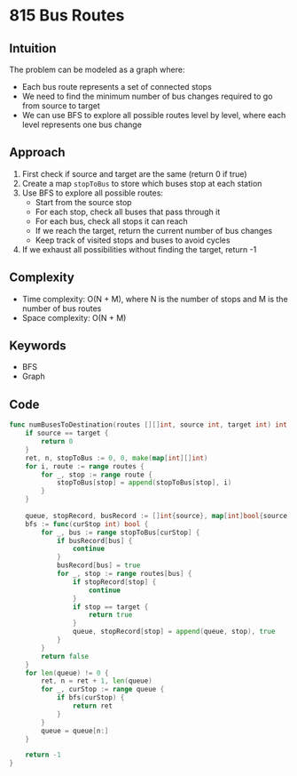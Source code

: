 # 815 Bus Routes

## Intuition

The problem can be modeled as a graph where:

- Each bus route represents a set of connected stops
- We need to find the minimum number of bus changes required to go from source to target
- We can use BFS to explore all possible routes level by level, where each level represents one bus change

## Approach

1. First check if source and target are the same (return 0 if true)
2. Create a map `stopToBus` to store which buses stop at each station
3. Use BFS to explore all possible routes:
   - Start from the source stop
   - For each stop, check all buses that pass through it
   - For each bus, check all stops it can reach
   - If we reach the target, return the current number of bus changes
   - Keep track of visited stops and buses to avoid cycles
4. If we exhaust all possibilities without finding the target, return -1

## Complexity

- Time complexity: O(N + M), where N is the number of stops and M is the number of bus routes
- Space complexity: O(N + M)

## Keywords

- BFS
- Graph

## Code

```go
func numBusesToDestination(routes [][]int, source int, target int) int {
    if source == target {
        return 0
    }
    ret, n, stopToBus := 0, 0, make(map[int][]int)
    for i, route := range routes {
        for _, stop := range route {
            stopToBus[stop] = append(stopToBus[stop], i)
        }
    }
    
    queue, stopRecord, busRecord := []int{source}, map[int]bool{source: true}, make(map[int]bool)
    bfs := func(curStop int) bool {
        for _, bus := range stopToBus[curStop] {
            if busRecord[bus] {
                continue
            }
            busRecord[bus] = true
            for _, stop := range routes[bus] {
                if stopRecord[stop] {
                    continue
                }
                if stop == target {
                    return true
                }
                queue, stopRecord[stop] = append(queue, stop), true
            }
        }
        return false
    }
    for len(queue) != 0 {
        ret, n = ret + 1, len(queue)
        for _, curStop := range queue {
            if bfs(curStop) {
                return ret
            }
        }
        queue = queue[n:]
    }

    return -1
}
```
